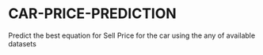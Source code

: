 # CAR-PRICE-PREDICTION
Predict the best equation for Sell Price for the car using the any of available datasets
